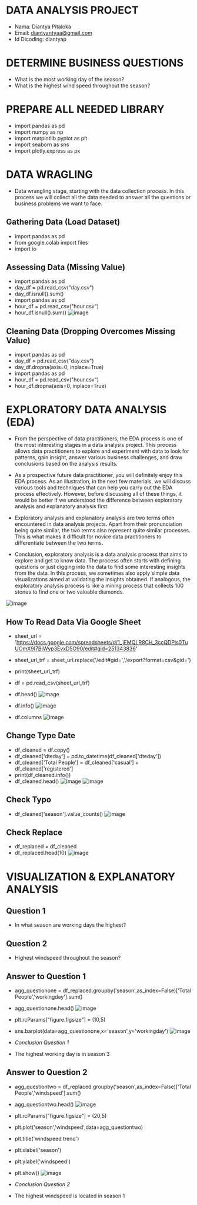 # DATA ANALYSIS PROJECT
- Nama: Diantya Pitaloka
- Email: diantyantyaa@gmail.com
- Id Dicoding: diantyap


# DETERMINE BUSINESS QUESTIONS
- What is the most working day of the season?
- What is the highest wind speed throughout the season?


# PREPARE ALL NEEDED LIBRARY
- import pandas as pd
- import numpy as np
- import matplotlib.pyplot as plt
- import seaborn as sns
- import plotly.express as px


# DATA WRAGLING
- Data wrangling stage, starting with the data collection process. In this process we will collect all the data needed to answer all the questions or business problems we want to face.
## Gathering Data (Load Dataset)
- import pandas as pd
- from google.colab import files
- import io

## Assessing Data (Missing Value)
- import pandas as pd
- day_df = pd.read_csv("day.csv")
- day_df.isnull().sum()
- import pandas as pd
- hour_df = pd.read_csv("hour.csv")
- hour_df.isnull().sum()
![image](https://github.com/diantyapitaloka/Bike-Sharing/assets/147487436/b45f87cf-84b7-4623-8381-a7432e78b6bf)


## Cleaning Data (Dropping Overcomes Missing Value)
- import pandas as pd
- day_df = pd.read_csv("day.csv")
- day_df.dropna(axis=0, inplace=True)
- import pandas as pd
- hour_df = pd.read_csv("hour.csv")
- hour_df.dropna(axis=0, inplace=True)


# EXPLORATORY DATA ANALYSIS (EDA)
- From the perspective of data practitioners, the EDA process is one of the most interesting stages in a data analysis project. This process allows data practitioners to explore and experiment with data to look for patterns, gain insight, answer various business challenges, and draw conclusions based on the analysis results.

- As a prospective future data practitioner, you will definitely enjoy this EDA process. As an illustration, in the next few materials, we will discuss various tools and techniques that can help you carry out the EDA process effectively. However, before discussing all of these things, it would be better if we understood the difference between exploratory analysis and explanatory analysis first.

- Exploratory analysis and explanatory analysis are two terms often encountered in data analysis projects. Apart from their pronunciation being quite similar, the two terms also represent quite similar processes. This is what makes it difficult for novice data practitioners to differentiate between the two terms.

- Conclusion, exploratory analysis is a data analysis process that aims to explore and get to know data. The process often starts with defining questions or just digging into the data to find some interesting insights from the data. In this process, we sometimes also apply simple data visualizations aimed at validating the insights obtained. If analogous, the exploratory analysis process is like a mining process that collects 100 stones to find one or two valuable diamonds.

![image](https://github.com/diantyapitaloka/Bike-Sharing/assets/147487436/084f20c6-f4a6-4cb9-b7c1-2b06168d9a77)

## How To Read Data Via Google Sheet
- sheet_url = 'https://docs.google.com/spreadsheets/d/1_jEMQLR8CH_3ccQDPls0TuUOmX9I7BjWyp3EvxD5O90/edit#gid=251343836'
- sheet_url_trf = sheet_url.replace('/edit#gid=','/export?format=csv&gid=')
- print(sheet_url_trf)
- df = pd.read_csv(sheet_url_trf)
- df.head()
![image](https://github.com/diantyapitaloka/Bike-Sharing/assets/147487436/459021e2-2339-4722-bd50-60a0dfb3fd6f)

- df.info()
![image](https://github.com/diantyapitaloka/Bike-Sharing/assets/147487436/ea7104b8-3dbf-4c12-90e3-b5c6806be46f)

- df.columns
![image](https://github.com/diantyapitaloka/Bike-Sharing/assets/147487436/142984f0-afef-4069-b21f-2933124a919b)

## Change Type Date
- df_cleaned = df.copy()
- df_cleaned['dteday'] = pd.to_datetime(df_cleaned['dteday'])
- df_cleaned['Total People'] = df_cleaned['casual'] + df_cleaned['registered']
- print(df_cleaned.info())
- df_cleaned.head()
![image](https://github.com/diantyapitaloka/Bike-Sharing/assets/147487436/77949889-f81e-4dfb-80be-9dce08dfdf46)
![image](https://github.com/diantyapitaloka/Bike-Sharing/assets/147487436/4520a6de-bce7-40b8-9982-0d152ff3f6cf)

## Check Typo
- df_cleaned['season'].value_counts()
![image](https://github.com/diantyapitaloka/Bike-Sharing/assets/147487436/34166abe-d7c4-41cb-a471-ef78ec3cc79e)

## Check Replace
- df_replaced = df_cleaned
- df_replaced.head(10)
![image](https://github.com/diantyapitaloka/Bike-Sharing/assets/147487436/fa2cd24b-03b1-4c79-aa30-d22ef0b6254d)


# VISUALIZATION & EXPLANATORY ANALYSIS

## Question 1
- In what season are working days the highest?
## Question 2
- Highest windspeed throughout the season?

## Answer to Question 1
- agg_questionone = df_replaced.groupby('season',as_index=False)['Total People','workingday'].sum()
- agg_questionone.head()
![image](https://github.com/diantyapitaloka/Bike-Sharing/assets/147487436/7e086000-a5db-4a07-9e03-b2f82a9715c2)


- plt.rcParams["figure.figsize"] = (10,5)
- sns.barplot(data=agg_questionone,x='season',y='workingday')
![image](https://github.com/diantyapitaloka/Bike-Sharing/assets/147487436/eddfabfc-1ece-437a-aafe-b6b1dbb2afb4)

- *Conclusion Question 1*
- The highest working day is in season 3


## Answer to Question 2
- agg_questiontwo = df_replaced.groupby('season',as_index=False)['Total People','windspeed'].sum()
- agg_questiontwo.head()
![image](https://github.com/diantyapitaloka/Bike-Sharing/assets/147487436/96d92c55-3b55-4020-bac0-441e30a8c5fa)

- plt.rcParams["figure.figsize"] = (20,5)

- plt.plot('season','windspeed',data=agg_questiontwo)
- plt.title('windspeed trend')
- plt.xlabel('season')
- plt.ylabel('windspeed')
- plt.show()
![image](https://github.com/diantyapitaloka/Bike-Sharing/assets/147487436/3525a56b-9e00-43e2-9fc8-7b940fcf1c73)

- *Conclusion Question 2*
- The highest windspeed is located in season 1
